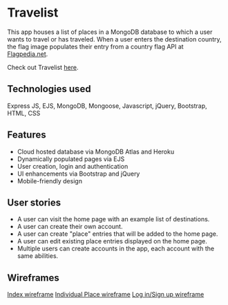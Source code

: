 # Travelist

This app houses a list of places in a MongoDB database to which a user wants to travel or has traveled. When a user enters the destination country, the flag image populates their entry from a country flag API at [Flagpedia.net](https://flagpedia.net/download/api).

Check out Travelist [here](https://nameless-tor-17266.herokuapp.com/).

## Technologies used

Express JS, EJS, MongoDB, Mongoose, Javascript, jQuery, Bootstrap, HTML, CSS

## Features

* Cloud hosted database via MongoDB Atlas and Heroku
* Dynamically populated pages via EJS
* User creation, login and authentication
* UI enhancements via Bootstrap and jQuery
* Mobile-friendly design

## User stories

* A user can visit the home page with an example list of destinations.
* A user can create their own account.
* A user can create "place" entries that will be added to the home page.
* A user can edit existing place entries displayed on the home page.
* Multiple users can create accounts in the app, each account with the same abilities.

## Wireframes

[Index wireframe](https://i.imgur.com/l7WcPuB.png)
[Individual Place wireframe](https://i.imgur.com/nUfkXIb.png)
[Log in/Sign up wireframe](https://i.imgur.com/5aOWid5.png)